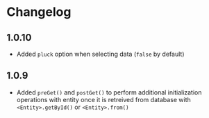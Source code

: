 # Changelog

## 1.0.10

- Added `pluck` option when selecting data (`false` by default)

## 1.0.9

- Added `preGet()` and `postGet()` to perform additional initialization operations with entity once it is retreived from database with `<Entity>.getById()` or `<Entity>.from()`